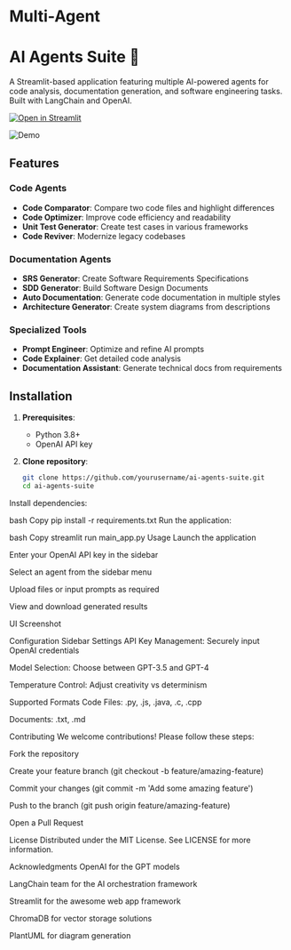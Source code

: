 # Multi-Agent
# AI Agents Suite 🤖

A Streamlit-based application featuring multiple AI-powered agents for code analysis, documentation generation, and software engineering tasks. Built with LangChain and OpenAI.

[![Open in Streamlit](https://static.streamlit.io/badges/streamlit_badge_black_white.svg)](https://yourapp-url.streamlit.app/)

![Demo](assets/demo.gif) <!-- Add demo GIF later -->

## Features

### Code Agents
- **Code Comparator**: Compare two code files and highlight differences
- **Code Optimizer**: Improve code efficiency and readability
- **Unit Test Generator**: Create test cases in various frameworks
- **Code Reviver**: Modernize legacy codebases

### Documentation Agents
- **SRS Generator**: Create Software Requirements Specifications
- **SDD Generator**: Build Software Design Documents
- **Auto Documentation**: Generate code documentation in multiple styles
- **Architecture Generator**: Create system diagrams from descriptions

### Specialized Tools
- **Prompt Engineer**: Optimize and refine AI prompts
- **Code Explainer**: Get detailed code analysis
- **Documentation Assistant**: Generate technical docs from requirements

## Installation

1. **Prerequisites**:
   - Python 3.8+
   - OpenAI API key

2. **Clone repository**:
   ```bash
   git clone https://github.com/yourusername/ai-agents-suite.git
   cd ai-agents-suite
Install dependencies:

bash
Copy
pip install -r requirements.txt
Run the application:

bash
Copy
streamlit run main_app.py
Usage
Launch the application

Enter your OpenAI API key in the sidebar

Select an agent from the sidebar menu

Upload files or input prompts as required

View and download generated results

UI Screenshot <!-- Add screenshot -->

Configuration
Sidebar Settings
API Key Management: Securely input OpenAI credentials

Model Selection: Choose between GPT-3.5 and GPT-4

Temperature Control: Adjust creativity vs determinism

Supported Formats
Code Files: .py, .js, .java, .c, .cpp

Documents: .txt, .md

Contributing
We welcome contributions! Please follow these steps:

Fork the repository

Create your feature branch (git checkout -b feature/amazing-feature)

Commit your changes (git commit -m 'Add some amazing feature')

Push to the branch (git push origin feature/amazing-feature)

Open a Pull Request

License
Distributed under the MIT License. See LICENSE for more information.

Acknowledgments
OpenAI for the GPT models

LangChain team for the AI orchestration framework

Streamlit for the awesome web app framework

ChromaDB for vector storage solutions

PlantUML for diagram generation

